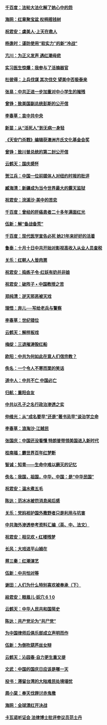 
#### [千百度：法轮大法化解了她心中的怨](../pages/nsc993/n10783905.md?t=10151051) 

#### [海网：红章聚宝盆 权柄摇钱树](../pages/nsc993/n10783866.md?t=10151051) 

#### [祝君安：虞美人‧上天在救人](../pages/nsc993/n10783846.md?t=10151051) 

#### [杨逢时：谨防使用“软实力”的新“冷战”](../pages/nsc993/n10783795.md?t=10151051) 

#### [亢川：为正义发声 遇红潮母悲](../pages/nsc993/n10783768.md?t=10151051) 

#### [实习医生惊爆：我参与了活摘器官](../pages/nsc993/n10782508.md?t=10151051) 

#### [杜彼得：上兵伐谋 其次伐交 望美中否极泰来](../pages/nsc993/n10782571.md?t=10151051) 

#### [张易：中共正进一步加重对中小学生的摧残](../pages/nsc993/n10781866.md?t=10151051) 

#### [曾铮：致美国副总统彭斯的公开信](../pages/nsc993/n10779942.md?t=10151051) 

#### [李春草：哀中共中央](../pages/nsc993/n10778921.md?t=10151051) 

#### [新苗：从“活死人”到无病一身轻](../pages/nsc993/n10778538.md?t=10151051) 

#### [《天安门杀戮》编辑获澳洲齐氏文化基金会奖](../pages/nsc993/n10777219.md?t=10151051) 

#### [曾铮：致川普总统的第二封公开信](../pages/nsc993/n10777329.md?t=10151051) 

#### [云鹤天：国庆感怀](../pages/nsc993/n10775823.md?t=10151051) 

#### [贺江兵：中国一位前媒体人对纽约时报的批评](../pages/nsc993/n10776626.md?t=10151051) 

#### [臧海清：新疆成为当今世界最大的露天监狱](../pages/nsc993/n10775817.md?t=10151051) 

#### [祝君安：浣溪沙‧美中的苦恋](../pages/nsc993/n10775813.md?t=10151051) 

#### [千百度：曾经的肝癌患者二十多年满面红光](../pages/nsc993/n10775728.md?t=10151051) 

#### [伍新：解“备战备荒”](../pages/nsc993/n10773928.md?t=10151051) 

#### [千百度：现代医学宣告必死 她21年来好好的活着](../pages/nsc993/n10773703.md?t=10151051) 

#### [鲁泰：十月十日中共开始对影视高收入从业人员查税](../pages/nsc993/n10773444.md?t=10151051) 

#### [关乐：红朝人人皆肉票](../pages/nsc993/n10773429.md?t=10151051) 

#### [祝君安：捣练子令‧红妖有奶并非娘](../pages/nsc993/n10773412.md?t=10151051) 

#### [祝君安：破阵子 • 中国教授之苦](../pages/nsc993/n10772347.md?t=10151051) 

#### [郑纯清：逆天邪恶被天戏](../pages/nsc993/n10772339.md?t=10151051) 

#### [理悟：弃儿──写给老兵与警察](../pages/nsc993/n10772337.md?t=10151051) 

#### [李春草：世纪错位](../pages/nsc993/n10768198.md?t=10151051) 

#### [云鹤天：解样板戏](../pages/nsc993/n10768193.md?t=10151051) 

#### [梅绽：三退摧涛毁红船](../pages/nsc993/n10768163.md?t=10151051) 

#### [欧阳：中共为何如此在意人们信宗教？](../pages/nsc993/n10768144.md?t=10151051) 

#### [佚名：一个令人不寒而栗的笑话](../pages/nsc993/n10768061.md?t=10151051) 

#### [道中人：中共不亡 中国必亡](../pages/nsc993/n10768017.md?t=10151051) 

#### [归航：重阳会友](../pages/nsc993/n10767544.md?t=10151051) 

#### [中共以孔子之名行政治渗透之实](../pages/nsc993/n10767697.md?t=10151051) 

#### [仲维光：从“成名要早”还是“著书忌早”谈治学立命](../pages/nsc993/n10767650.md?t=10151051) 

#### [李春草：浪淘沙‧江贼民](../pages/nsc993/n10767480.md?t=10151051) 

#### [张国庆：中国还没看懂 特朗普带领美国进入新时代](../pages/nsc993/n10764224.md?t=10151051) 

#### [桂南福：霸世界百年红梦断](../pages/nsc993/n10762380.md?t=10151051) 

#### [智诚：知青——生命中难以磨灭的记忆](../pages/nsc993/n10762372.md?t=10151051) 

#### [佚名：我国，祖国，中华，中国：是“中华民国”](../pages/nsc993/n10762366.md?t=10151051) 

#### [祝君安：温水煮五毛](../pages/nsc993/n10762362.md?t=10151051) 

#### [陈达：范冰冰被罚消息闻后感](../pages/nsc993/n10760142.md?t=10151051) 

#### [关乐：党妈袒护国外撒野者只是利用与坑害](../pages/nsc993/n10760019.md?t=10151051) 

#### [中共海外渗透参考资料汇编（英、中、法文）](../pages/nsc993/n10756055.md?t=10151051) 

#### [祝君安：相见欢  •  红楼残梦](../pages/nsc993/n10757542.md?t=10151051) 

#### [长风：大戏进平山姆在](../pages/nsc993/n10757155.md?t=10151051) 

#### [蒋三秦：红潮演艺](../pages/nsc993/n10756736.md?t=10151051) 

#### [伍新：中共怕对等](../pages/nsc993/n10754812.md?t=10151051) 

#### [谢田：人们为什么特别喜欢被奉承（下）](../pages/nsc993/n10755072.md?t=10151051) 

#### [祋君安：眼眉儿‧妖穴 6 1 0](../pages/nsc993/n10754802.md?t=10151051) 

#### [云鹤天：中华人民共和国简史](../pages/nsc993/n10753546.md?t=10151051) 

#### [陈达：共产党沦为“共尸党”](../pages/nsc993/n10753506.md?t=10151051) 

#### [为中国律师后俱乐部成立声明而作](../pages/nsc993/n10753359.md?t=10151051) 

#### [伍新：为倒吹葫芦丝女辩](../pages/nsc993/n10753300.md?t=10151051) 

#### [云鹤天：沁园春‧自力更生重又提](../pages/nsc993/n10752681.md?t=10151051) 

#### [文武：中国的国庆日应该是哪一天](../pages/nsc993/n10752564.md?t=10151051) 

#### [投书：滞留台湾的大陆难民处境堪忧](../pages/nsc993/n10751122.md?t=10151051) 

#### [周小棠：奉天伐罪讨赤鬼檄](../pages/nsc993/n10749279.md?t=10151051) 

#### [海网：全球漂红开决战](../pages/nsc993/n10747774.md?t=10151051) 

#### [卡瓦诺听证会 法律博士批评参议员范士丹](../pages/nsc993/n10748504.md?t=10151051) 

